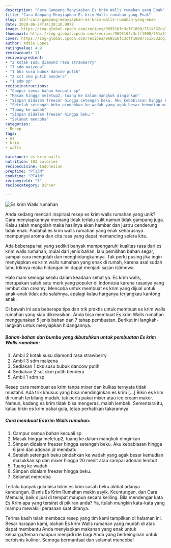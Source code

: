 ```yaml
---
description: "Cara Gampang Menyiapkan Es krim Walls rumahan yang Enak"
title: "Cara Gampang Menyiapkan Es krim Walls rumahan yang Enak"
slug: 1257-cara-gampang-menyiapkan-es-krim-walls-rumahan-yang-enak
date: 2020-06-24T14:20:10.997Z
image: https://img-global.cpcdn.com/recipes/969516fc3cff1000/751x532cq70/es-krim-walls-rumahan-foto-resep-utama.jpg
thumbnail: https://img-global.cpcdn.com/recipes/969516fc3cff1000/751x532cq70/es-krim-walls-rumahan-foto-resep-utama.jpg
cover: https://img-global.cpcdn.com/recipes/969516fc3cff1000/751x532cq70/es-krim-walls-rumahan-foto-resep-utama.jpg
author: Addie Lopez
ratingvalue: 4.9
reviewcount: 11
recipeingredient:
- "2 kotak susu diamond rasa strawberry"
- "3 sdm maizena"
- "1 bks susu bubuk dancow putih"
- "2 sct skm putih bendera"
- "1 sdm sp"
recipeinstructions:
- "Campur semua bahan kecuali sp"
- "Masak hingga meletup2, tuang ke dalam mangkuk dinginkan"
- "Simpan didalam freezer hingga setengah beku. Aku kebablasan hingga 6 jam dan adonan jd membatu"
- "Setelah setengah beku pindahkan ke wadah yang agak besar kemudian masukkan sp dan mixer hingga 20 menit atau sampai adonan lembut"
- "Tuang ke wadah"
- "Simpan didalam freezer hingga beku."
- "Selamat mencoba"
categories:
- Resep
tags:
- es
- krim
- walls

katakunci: es krim walls 
nutrition: 103 calories
recipecuisine: Indonesian
preptime: "PT13M"
cooktime: "PT41M"
recipeyield: "3"
recipecategory: Dinner

---
```



![Es krim Walls rumahan](https://img-global.cpcdn.com/recipes/969516fc3cff1000/751x532cq70/es-krim-walls-rumahan-foto-resep-utama.jpg)

Anda sedang mencari inspirasi resep es krim walls rumahan yang unik? Cara menyiapkannya memang tidak terlalu sulit namun tidak gampang juga. Kalau salah mengolah maka hasilnya akan hambar dan justru cenderung tidak enak. Padahal es krim walls rumahan yang enak seharusnya mempunyai aroma dan cita rasa yang dapat memancing selera kita.

Ada beberapa hal yang sedikit banyak mempengaruhi kualitas rasa dari es krim walls rumahan, mulai dari jenis bahan, lalu pemilihan bahan segar, sampai cara mengolah dan menghidangkannya. Tak perlu pusing jika ingin menyiapkan es krim walls rumahan yang enak di rumah, karena asal sudah tahu triknya maka hidangan ini dapat menjadi sajian istimewa.

Halo mam semoga selalu dalam keadaan sehat ya. Es krim walls, merupakan salah satu merk yang populer di Indonesia karena rasanya yang lembut dan creamy. Mencoba untuk membuat es krim yang dijual untuk anak-anak tidak ada salahnya, apalagi kalau harganya terjangkau kantong anak.


Di bawah ini ada beberapa tips dan trik praktis untuk membuat es krim walls rumahan yang siap dikreasikan. Anda bisa membuat Es krim Walls rumahan menggunakan 5 jenis bahan dan 7 tahap pembuatan. Berikut ini langkah-langkah untuk menyiapkan hidangannya.

<!--inarticleads1-->

##### Bahan-bahan dan bumbu yang dibutuhkan untuk pembuatan Es krim Walls rumahan:

1. Ambil 2 kotak susu diamond rasa strawberry
1. Ambil 3 sdm maizena
1. Sediakan 1 bks susu bubuk dancow putih
1. Sediakan 2 sct skm putih bendera
1. Ambil 1 sdm sp


Resep cara membuat es krim tanpa mixer dan kulkas ternyata tidak mustahil. Ada trik khusus yang bisa mendinginkan es krim […] Bikin es krim di rumah terbilang mudah, tak perlu pakai mixer atau ice cream maker. Namun, kadang es krim tidak bisa mengeras, malah lembek. Sementara itu, kalau bikin es krim pakai gula, tetap perhatikan takarannya. 

<!--inarticleads2-->

##### Cara membuat Es krim Walls rumahan:

1. Campur semua bahan kecuali sp
1. Masak hingga meletup2, tuang ke dalam mangkuk dinginkan
1. Simpan didalam freezer hingga setengah beku. Aku kebablasan hingga 6 jam dan adonan jd membatu
1. Setelah setengah beku pindahkan ke wadah yang agak besar kemudian masukkan sp dan mixer hingga 20 menit atau sampai adonan lembut
1. Tuang ke wadah
1. Simpan didalam freezer hingga beku.
1. Selamat mencoba


Terlalu banyak gula bisa bikin es krim susah beku akibat adanya kandungan. Bisnis Es Krim Rumahan makin asyik. Keuntungan, dan Cara Memulai, baik dijual di tempat maupun secara keliling. Bila mendengar kata Es Krim apa yang tersirat di pikiran anda? Ya, itulah mungkin kata-kata yang mampu mewakili perasaan saat ditanya. 

Terima kasih telah membaca resep yang tim kami tampilkan di halaman ini. Besar harapan kami, olahan Es krim Walls rumahan yang mudah di atas dapat membantu Anda menyiapkan makanan yang enak untuk keluarga/teman maupun menjadi ide bagi Anda yang berkeinginan untuk berbisnis kuliner. Semoga bermanfaat dan selamat mencoba!
